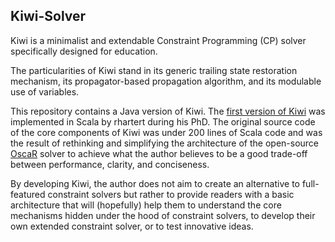 Kiwi-Solver
-----------

Kiwi is a minimalist and extendable Constraint Programming (CP) solver specifically designed for education. 

The particularities of Kiwi stand in its generic trailing state restoration mechanism, its propagator-based propagation algorithm, and its modulable use of variables. 

This repository contains a Java version of Kiwi. The [first version of Kiwi](https://arxiv.org/abs/1705.00047) was implemented in Scala by rhartert during his PhD. The original source code of the core components of Kiwi was under 200 lines of Scala code and was the result of rethinking and simplifying the architecture of the open-source [OscaR](https://bitbucket.org/oscarlib/oscar/wiki/Home) solver to achieve what the author believes to be a good trade-off between performance, clarity, and conciseness.

By developing Kiwi, the author does not aim to create an alternative to full-featured constraint solvers but rather to provide readers with a basic architecture that will (hopefully) help them to understand the core mechanisms hidden under the hood of constraint solvers, to develop their own extended constraint solver, or to test innovative ideas.
